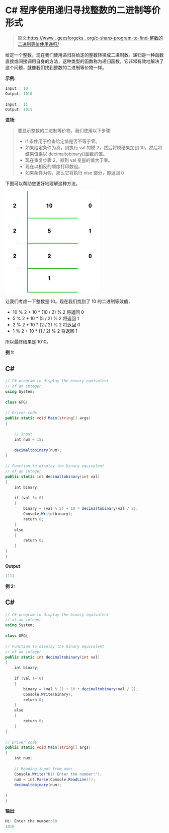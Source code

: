 # C# 程序使用递归寻找整数的二进制等价形式

> 原文:[https://www . geesforgeks . org/c-sharp-program-to-find-整数的二进制等价使用递归/](https://www.geeksforgeeks.org/c-sharp-program-to-find-binary-equivalent-of-an-integer-using-recursion/)

给定一个整数，现在我们使用递归将给定的整数转换成二进制数。递归是一种函数直接或间接调用自身的方法，这种类型的函数称为递归函数。它非常有效地解决了这个问题，就像我们找到整数的二进制等价物一样。

**示例:**

```cs
Input : 10
Output: 1010

Input : 11
Output: 1011
```

**进场:**

> 要显示整数的二进制等价物，我们使用以下步骤:
> 
> *   If 条件用于检查给定值是否不等于零。
> *   如果给定条件为真，则执行 val 的模 2，然后将模结果加到 10，然后将结果值乘以 decimaltobinary()函数的值。
> *   现在重复步骤 2，直到 val 变量的值大于零。
> *   现在以相反的顺序打印数组。
> *   如果条件为假，那么它将执行 else 部分，即返回 0

下图可以帮助您更好地理解这种方法。

![](img/8bc3b928bc533f7327cec0ad89e7a453.png)

让我们考虑一下整数是 10。现在我们找到了 10 的二进制等效值，

*   10 % 2 + 10 * (10 / 2) % 2 将返回 0
*   5 % 2 + 10 * (5 / 2) % 2 将返回 1
*   2 % 2 + 10 * (2 / 2) % 2 将返回 0
*   1 % 2 + 10 * (1 / 2) % 2 将返回 1

所以最终结果是 1010。

**例 1:**

## C#

```cs
// C# program to display the binary equivalent
// of an integer
using System;

class GFG{

// Driver code
public static void Main(string[] args)
{

    // Input
    int num = 15;

    decimaltobinary(num);
}

// Function to display the binary equivalent 
// of an integer
public static int decimaltobinary(int val)
{
    int binary;

    if (val != 0)
    {
        binary = (val % 2) + 10 * decimaltobinary(val / 2);
        Console.Write(binary);
        return 0;
    }
    else
    {
        return 0;
    }
}
}
```

**Output**

```cs
1111
```

**例 2:**

## C#

```cs
// C# program to display the binary equivalent
// of an integer
using System;

class GFG{

// Function to display the binary equivalent 
// of an integer
public static int decimaltobinary(int val)
{
    int binary;

    if (val != 0)
    {
        binary = (val % 2) + 10 * decimaltobinary(val / 2);
        Console.Write(binary);
        return 0;
    }
    else
    {
        return 0;
    }
}

// Driver code
public static void Main(string[] args)
{
    int num;

    // Reading input from user
    Console.Write("Hi! Enter the number:");
    num = int.Parse(Console.ReadLine());
    decimaltobinary(num);

}
}
```

**输出:**

```cs
Hi! Enter the number:10
1010
```